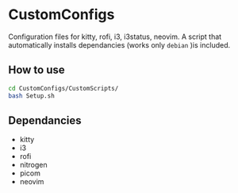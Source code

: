 # CustomConfigs

<p>Configuration files for kitty, rofi, i3, i3status, neovim.
A script that automatically installs dependancies (works only <code>debian</code> )is included.</p>

## How to use

```bash
cd CustomConfigs/CustomScripts/
bash Setup.sh
```

## Dependancies
<ul>
  <li>kitty</li>
  <li>i3</li>
  <li>rofi</li>
  <li>nitrogen</li>
  <li>picom</li>
  <li>neovim</li>
</ul>
